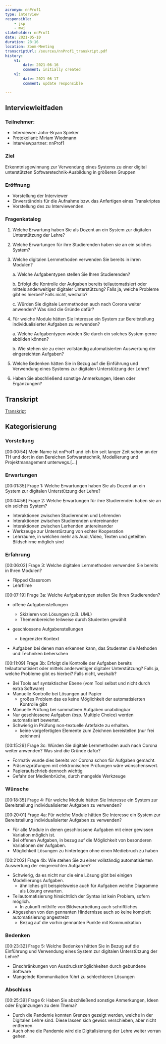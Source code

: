 ```yaml
---
acronym: nnProf1
type: interview
responsible: 
    - jsp
    - mwi
stakeholder: nnProf1
date: 2021-05-10
duration: 28:16
location: Zoom-Meeting
transcriptUrl: /sources/nnProf1_transkript.pdf
history:
    v1:
        date: 2021-06-16
        comment: initially created
    v2:
        date: 2021-06-17
        comment: update responsible

---
```

## Interviewleitfaden

### Teilnehmer:
* Interviewer: John-Bryan Spieker
* Protokollant: Miriam Wiedmann
* Interviewpartner: nnProf1

### Ziel
Erkenntnisgewinnung zur Verwendung eines Systems zu einer digital unterstützten Softwaretechnik-Ausbildung in größeren Gruppen

### Eröffnung
* Vorstellung der Interviewer
* Einverständnis für die Aufnahme bzw. das Anfertigen eines Transkriptes
* Vorstellung des zu Interviewenden.


### Fragenkatalog
1. Welche Erwartung haben Sie als Dozent an ein System zur digitalen Unterstützung der Lehre?
2. Welche Erwartungen für ihre Studierenden haben sie an ein solches System?
3. Welche digitalen Lernmethoden verwenden Sie bereits in ihren Modulen?

    a. Welche Aufgabentypen stellen Sie Ihren Studierenden?
    
    b. Erfolgt die Kontrolle der Aufgaben bereits teilautomatisiert oder mittels anderweitiger digitaler Unterstützung? Falls ja, welche Probleme gibt es hierbei? Falls nicht, weshalb?
    
    c. Würden Sie digitale Lernmethoden auch nach Corona weiter anwenden? Was sind die Gründe dafür?
    
4. Für welche Module hätten Sie Interesse ein System zur Bereitstellung individualisierter Aufgaben zu verwenden?

    a. Welche Aufgabentypen würden Sie durch ein solches System gerne abbilden können?
    
    b. Wie stehen sie zu einer vollständig automatisierten Auswertung der eingereichten Aufgaben?
    
5. Welche Bedenken hätten Sie in Bezug auf die Einführung und Verwendung eines Systems zur digitalen Unterstützung der Lehre?
6. Haben Sie abschließend sonstige Anmerkungen, Ideen oder Ergänzungen?

## Transkript
[Transkript](../sources/nnProf1_transkript.md)

## Kategorisierung

### Vorstellung
[00:00:54]
Mein Name ist nnProf1 und ich bin seit langer Zeit schon an der TH und dort in den Bereichen Softwaretechnik, Modellierung und Projektmanagement unterwegs.[...]

### Erwartungen
[00:01:35]
Frage 1: Welche Erwartungen haben Sie als Dozent an ein System zur digitalen Unterstützung der Lehre?

[00:04:56]
Frage 2: Welche Erwartungen für ihre Studierenden haben sie an ein solches System?

* Interaktionen zwischen Studierenden und Lehrenden
* Interaktionen zwischen Studierenden untereinander
* Interaktionen zwischen Lerhenden untereinander
* Werkzeuge zur Unterstürzung von echter Kooperation
* Lehrräume, in welchen mehr als Audi,Video, Texten und geteilten Bildschirme möglich sind

### Erfahrung

[00:06:02] 
Frage 3: Welche digitalen Lernmethoden verwenden Sie bereits in Ihren Modulen?

* Flipped Classroom
* Lehrfilme

[00:07:19] 
Frage 3a: Welche Aufgabentypen stellen Sie Ihren Studierenden?

* offene Aufgabenstellungen
    * Skizieren von Lösungen (z.B. UML)
    * Themenbereiche teilweise durch Studenten gewählt
    
* geschlossene Aufgabenstellungen
    * begrenzter Kontext
    
* Aufgaben bei denen man erkennen kann, das Studenten die Methoden und Techniken beherschen

[00:11:09]
Frage 3b: Erfolgt die Kontrolle der Aufgaben bereits teilautomatisiert oder mittels anderweitiger digitaler Unterstützung? Falls ja, welche Probleme gibt es hierbei? Falls nicht, weshalb?

* Bei Tools auf syntaktischer Ebene (vom Tool selbst und nicht durch extra Software)
* Manuelle Kontrolle bei Lösungen auf Papier
    * großes Problem das es keine Möglichkeit der automatisierten Kontrolle gibt
* Manuelle Prüfung bei summativen Aufgaben unabdingbar
* Nur geschlossene Aufgaben (bsp. Multiple Choice) werden automatisiert bewertet.
* Schwierig in Prüfung non-textuelle Artefakte zu erhalten.
    * keine vorgefertigten Elemente zum Zeichnen bereistellen (nur frei zeichnen)

[00:15:29]
Frage 3c: Würden Sie digitale Lernmethoden auch nach Corona weiter anwenden? Was sind die Gründe dafür?

* Formativ wurde dies bereits vor Corona schon für Aufgaben gemacht.
* Präsenzprüfungen mit elektronischen Prüfungen wäre wünschenswert.
* Papieraufschrieb dennoch wichtig
* Gefahr der Medienbrüche, durch mangelde Werkzeuge


### Wünsche

[00:18:35]
Frage 4: Für welche Module hätten Sie Interesse ein System zur Bereitstellung individualisierter Aufgaben zu verwenden?

[00:20:01]
Frage 4a: Für welche Module hätten Sie Interesse ein System zur Bereitstellung individualisierter Aufgaben zu verwenden?

* Für alle Module in denen geschlossene Aufgaben mit einer gewissen Variation möglich ist.
* Bei offenen Aufgaben, in bezug auf die Möglichkeit von besonderen Variationen der Aufgaben.
* Möglichkeit Lösungen zu hinterlegen ohne einen Mediebruch zu haben
 
[00:21:02]
Frage 4b: Wie stehen Sie zu einer vollständig automatisierten Auswertung der eingereichten Aufgaben?

* Schwierig, da es nicht nur die eine Lösung gibt bei einigen Modellierungs Aufgaben.
    * ähnliches gilt beispielsweise auch für Aufgaben welche Diagramme als Lösung erwarten.
* Teilautomatisierung hinsichtlich der Syntax ist kein Problem, sofern möglich.
    * In zukunft mithilfe von Bildverarbeitung auch schriftliches 
* Abgesehen von den gennanten Hindernisse auch so keine komplett automatisierung angestrebt
    * Bezug auf die vorhin gennanten Punkte mit Kommunikation  

### Bedenken

[00:23:32] 
Frage 5: Welche Bedenken hätten Sie in Bezug auf die Einführung und Verwendung eines System zur digitalen Unterstützung der Lehre?

* Einschränkungen von Ausdrucksmöglichkeiten durch gebundene Software
* Mangelnde Kommunikation führt zu schlechteren Lösungen

### Abschluss

[00:25:39]
Frage 6: Haben Sie abschließend sonstige Anmerkungen, Ideen oder Ergänzungen zu dem Thema?

* Durch die Pandemie konnten Grenzen gezeigt werden, welche in der Digitalen Lehre sind. Diese lassen sich
gewiss verschieben, aber nicht entfernen.
* Auch ohne die Pandemie wird die Digitalisierung der Lehre weiter vorran gehen.
























